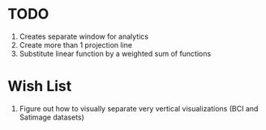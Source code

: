 # TODO
1. Creates separate window for analytics
2. Create more than 1 projection line
3. Substitute linear function by a weighted sum of functions

# Wish List
1. Figure out how to visually separate very vertical visualizations (BCI and Satimage datasets)
